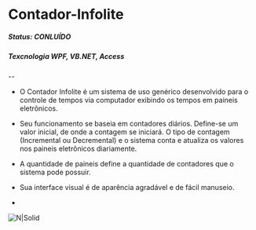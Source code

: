 # Contador-Infolite
##### Status: CONLUÍDO
##### Texcnologia WPF, VB.NET, Access

--

- O Contador Infolite é um sistema de uso genérico desenvolvido para o controle de tempos via computador exibindo os tempos em paineis eletrônicos.

- Seu funcionamento se baseia em contadores diários. Define-se um valor inicial, de onde a contagem se iniciará. O tipo de contagem (Incremental ou Decremental) e o sistema conta e atualiza os valores nos paineis eletrônicos diariamente.

- A quantidade de paineis define a quantidade de contadores que o sistema pode possuir.

- Sua interface visual é de aparência agradável e de fácil manuseio.
-
![N|Solid](https://raw.githubusercontent.com/dn32/Contador-Infolite/master/x_Documanta%C3%A7%C3%A3o/images/visaoGeral.png?token=ALdMUsza_PDKe4tkoWAs80YdzWUVhY8xks5YFK5DwA%3D%3D)
